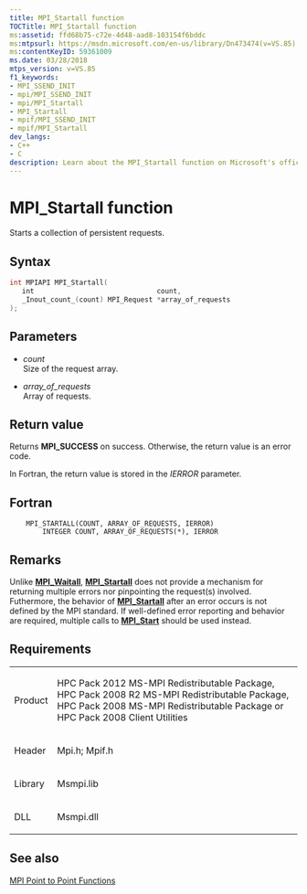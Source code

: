 ```yaml
---
title: MPI_Startall function
TOCTitle: MPI_Startall function
ms:assetid: ffd68b75-c72e-4d48-aad8-103154f6bddc
ms:mtpsurl: https://msdn.microsoft.com/en-us/library/Dn473474(v=VS.85)
ms:contentKeyID: 59361009
ms.date: 03/28/2018
mtps_version: v=VS.85
f1_keywords:
- MPI_SSEND_INIT
- mpi/MPI_SSEND_INIT
- mpi/MPI_Startall
- MPI_Startall
- mpif/MPI_SSEND_INIT
- mpif/MPI_Startall
dev_langs:
- C++
- C
description: Learn about the MPI_Startall function on Microsoft's official site. Understand its syntax, parameters, return values, and usage considerations.
---
```


# MPI\_Startall function

Starts a collection of persistent requests.

## Syntax

``` c++
int MPIAPI MPI_Startall(
   int                              count,
   _Inout_count_(count) MPI_Request *array_of_requests
);
```

## Parameters

  - *count*  
    Size of the request array.

  - *array\_of\_requests*  
    Array of requests.

## Return value

Returns **MPI\_SUCCESS** on success. Otherwise, the return value is an error code.

In Fortran, the return value is stored in the *IERROR* parameter.

## Fortran

``` FORTRAN
    MPI_STARTALL(COUNT, ARRAY_OF_REQUESTS, IERROR)
        INTEGER COUNT, ARRAY_OF_REQUESTS(*), IERROR
```

## Remarks

Unlike [**MPI\_Waitall**](mpi-waitall-function.md), [**MPI\_Startall**](mpi-startall-function.md) does not provide a mechanism for returning multiple errors nor pinpointing the request(s) involved. Futhermore, the behavior of [**MPI\_Startall**](mpi-startall-function.md) after an error occurs is not defined by the MPI standard.  If well-defined error reporting and behavior are required, multiple calls to [**MPI\_Start**](mpi-start-function.md) should be used instead.

## Requirements

<table>
<colgroup>
<col  />
<col  />
</colgroup>
<tbody>
<tr class="odd">
<td><p>Product</p></td>
<td><p>HPC Pack 2012 MS-MPI Redistributable Package, HPC Pack 2008 R2 MS-MPI Redistributable Package, HPC Pack 2008 MS-MPI Redistributable Package or HPC Pack 2008 Client Utilities</p></td>
</tr>
<tr class="even">
<td><p>Header</p></td>
<td>Mpi.h;
Mpif.h</td>
</tr>
<tr class="odd">
<td><p>Library</p></td>
<td>Msmpi.lib</td>
</tr>
<tr class="even">
<td><p>DLL</p></td>
<td>Msmpi.dll</td>
</tr>
</tbody>
</table>


## See also

[MPI Point to Point Functions](mpi-point-to-point-functions.md)

